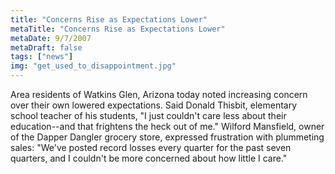 ```yaml
---
title: "Concerns Rise as Expectations Lower"
metaTitle: "Concerns Rise as Expectations Lower"
metaDate: 9/7/2007
metaDraft: false
tags: ["news"]
img: "get_used_to_disappointment.jpg"
---
```


Area residents of Watkins Glen, Arizona today noted increasing concern over their own lowered expectations. Said Donald Thisbit, elementary school teacher of his students, "I just couldn't care less about their education--and that frightens the heck out of me." Wilford Mansfield, owner of the Dapper Dangler grocery store, expressed frustration with plummeting sales: "We've posted record losses every quarter for the past seven quarters, and I couldn't be more concerned about how little I care."
